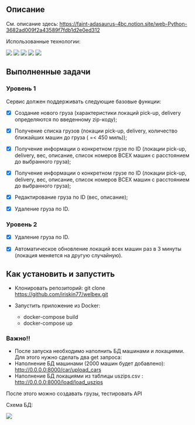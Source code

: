 


## Описание

См. описание здесь: https://faint-adasaurus-4bc.notion.site/web-Python-3682ad009f2a43589f7fdb1d2e0ed312

Использованные технологии:

![](https://img.shields.io/badge/FastApi-coral) ![](https://img.shields.io/badge/PostgreSql-lightblue) ![](https://img.shields.io/badge/Tortoise-0.20.0-crimson) ![](https://img.shields.io/badge/Docker-blue) ![](https://img.shields.io/badge/DockerCompose-blue)

## Выполненные задачи

### Уровень 1

Сервис должен поддерживать следующие базовые функции:

+ [x] Создание нового груза (характеристики локаций pick-up, delivery определяются по введенному zip-коду);

+ [x] Получение списка грузов (локации pick-up, delivery, количество ближайших машин до груза ( =< 450 миль));

+ [x] Получение информации о конкретном грузе по ID (локации pick-up, delivery, вес, описание, список номеров ВСЕХ машин с расстоянием до выбранного груза);

+ [x] Получение информации о конкретном грузе по ID (локации pick-up, delivery, вес, описание, список номеров ВСЕХ машин с расстоянием до выбранного груза);

+ [x] Редактирование груза по ID (вес, описание);

+ [x] Удаление груза по ID.

### Уровень 2

+ [x] Удаление груза по ID.

+ [x] Автоматическое обновление локаций всех машин раз в 3 минуты (локация меняется на другую случайную).

## Как установить и запустить

+ Клонировать репозиторий: git clone https://github.com/iriskin77/welbex.git

+ Запустить приложение из Docker:
  + docker-compose build
  + docker-compose up

### **Важно!!** 
+ После запуска необходимо наполнить БД машинами и локациями.
Для этого нужно сделать два get запроса:
+ Наполнение БД машинами (2000 машин будет добавлено): http://0.0.0.0:8000/car/upload_cars
+ Наполнение БД локациями из таблицы uszips.csv : http://0.0.0.0:8000/load/load_uszips

После этого можно создавать грузы, тестировать API

Схема БД:

![](https://github.com/iriskin77/welbex/blob/master/images/db_scema.png)
